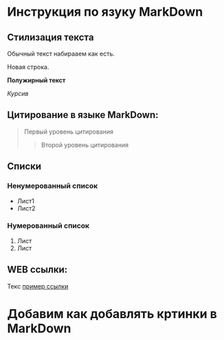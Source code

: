 # Инструкция по язуку MarkDown

## Стилизация текста
Обычный текст набирааем как есть.

Новая строка.

**Полужирный текст**

*Курсив*

## Цитирование в языке MarkDown:
> Первый уровень цитирования
>> Второй уровень цитирования

## Списки
### Ненумерованный список
* Лист1
* Лист2

### Нумерованный список
1. Лист
2. Лист

## WEB ссылки:
Текс [пример ссылки](http.example.com "Всплывающая подсказка")

# Добавим как добавлять кртинки в MarkDown